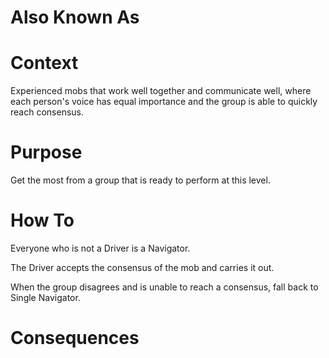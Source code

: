 # Also Known As

# Context

Experienced mobs that work well together and communicate well, where each person's voice has equal importance and the group is able to quickly reach consensus.

# Purpose

Get the most from a group that is ready to perform at this level.

# How To

Everyone who is not a Driver is a Navigator. 

The Driver accepts the consensus of the mob and carries it out.

When the group disagrees and is unable to reach a consensus, fall back to Single Navigator.

# Consequences
